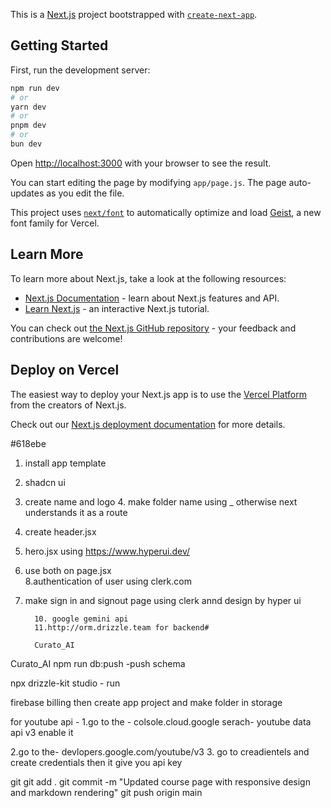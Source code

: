 This is a [Next.js](https://nextjs.org) project bootstrapped with [`create-next-app`](https://github.com/vercel/next.js/tree/canary/packages/create-next-app).

## Getting Started

First, run the development server:

```bash
npm run dev
# or
yarn dev
# or
pnpm dev
# or
bun dev
```

Open [http://localhost:3000](http://localhost:3000) with your browser to see the result.

You can start editing the page by modifying `app/page.js`. The page auto-updates as you edit the file.

This project uses [`next/font`](https://nextjs.org/docs/app/building-your-application/optimizing/fonts) to automatically optimize and load [Geist](https://vercel.com/font), a new font family for Vercel.

## Learn More

To learn more about Next.js, take a look at the following resources:

- [Next.js Documentation](https://nextjs.org/docs) - learn about Next.js features and API.
- [Learn Next.js](https://nextjs.org/learn) - an interactive Next.js tutorial.

You can check out [the Next.js GitHub repository](https://github.com/vercel/next.js) - your feedback and contributions are welcome!

## Deploy on Vercel

The easiest way to deploy your Next.js app is to use the [Vercel Platform](https://vercel.com/new?utm_medium=default-template&filter=next.js&utm_source=create-next-app&utm_campaign=create-next-app-readme) from the creators of Next.js.

Check out our [Next.js deployment documentation](https://nextjs.org/docs/app/building-your-application/deploying) for more details.


#618ebe
1. install app template
2. shadcn ui
3. create  name and logo
         4. make folder name using _ otherwise next understands it as a route
5. create header.jsx
6. hero.jsx using https://www.hyperui.dev/
7. use both on page.jsx    
8.authentication of user using clerk.com
9. make sign in and signout page using clerk annd design by hyper ui     
         
         10. google gemini api 
         11.http://orm.drizzle.team for backend#  
         
          C u r a t o _ A I 
 
  C u r a t o _ A I 
 
 
npm run db:push   -push schema     

npx drizzle-kit studio - run


firebase billing then create app project and make folder in storage 

for youtube api - 
1.go to the - colsole.cloud.google
serach- youtube data api v3
enable it 

2.go to the- devlopers.google.com/youtube/v3
 3. go to creadientels and create credentials then it give you api key



 git git add .
git commit -m "Updated course page with responsive design and markdown rendering"
git push origin main
